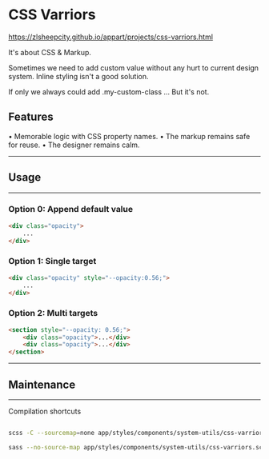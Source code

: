 # CSS Varriors

https://zlsheepcity.github.io/appart/projects/css-varriors.html

It's about CSS & Markup.

Sometimes we need to add custom value without any hurt to current design system. Inline styling isn't a good solution.

If only we always could add .my-custom-class …
But it's not.


## Features

• Memorable logic with CSS property names.
• The markup remains safe for reuse.
• The designer remains calm.


------------------------------------
## Usage
------------------------------------

### Option 0: Append default value

```html
<div class="opacity">
    ...
</div>
```

### Option 1: Single target

```html
<div class="opacity" style="--opacity:0.56;">
    ...
</div>
```

### Option 2: Multi targets

```html
<section style="--opacity: 0.56;">
    <div class="opacity">...</div>
    <div class="opacity">...</div>
</section>
```

------------------------------------
## Maintenance
------------------------------------

Compilation shortcuts
```bash

scss -C --sourcemap=none app/styles/components/system-utils/css-varriors.scss app/styles/components/system-utils/css-varriors.css

sass --no-source-map app/styles/components/system-utils/css-varriors.scss app/styles/components/system-utils/css-varriors.css

```

